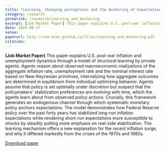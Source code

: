 ```yaml
---
title: "Learning, Changing perceptions and the Anchoring of Expectations in the post-war U.S."
category: research
permalink: /research/Learning_and_Anchoring
excerpt: [Job Market Paper] This paper explains U.S. post-war inflation and unemployment dynamics through a model of structural learning by private agents. Agents reason about observed macroeconomic realizations of the aggregate inflation rate, unemployment rate and the nominal interest rate based on New-Keynesian primitives, internalizing how aggregate outcomes are determined in equilibrium from individual optimizing behavior.
date: 2025-09-17
venue: 
paperurl: http://ssm-econ.github.io/files/Learning_and_Anchoring.pdf
citation: 
---
```

**(Job Market Paper)** This paper explains U.S. post-war inflation and unemployment dynamics through a model of structural learning by private agents. Agents reason about observed macroeconomic realizations of the aggregate inflation rate, unemployment rate and the nominal interest rate based on New-Keynesian primitives, internalizing how aggregate outcomes are determined in equilibrium from individual optimizing behavior. Agents assume that policy is set optimally under discretion but suspect that the policymakers' stabilization preferences are evolving with time, which the agents learn about from observed policy actions. Crucially, this framework generates an endogenous channel through which systematic monetary policy anchors expectations. The model demonstrates how Federal Reserve policy over the past forty years has stabilized long-run inflation expectations while rendering short-run expectations more susceptible to shocks by steadily putting more emphasis on real-side stabilization. The learning mechanism offers a new explanation for the recent inflation surge, and why it differed markedly from the crises of the 1970s and 1980s.

[Download paper](http://ssm-econ.github.io/files/Learning_and_Anchoring.pdf)
